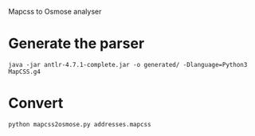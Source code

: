 Mapcss to Osmose analyser

Generate the parser
===================

```
java -jar antlr-4.7.1-complete.jar -o generated/ -Dlanguage=Python3 MapCSS.g4
```

Convert
=======

```
python mapcss2osmose.py addresses.mapcss
```

